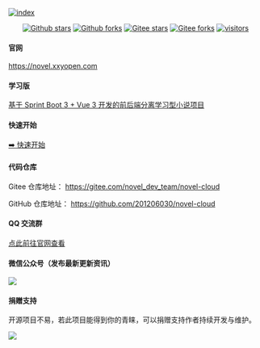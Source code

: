 [![index]( https://youdoc.github.io/img/tencent.jpg )]( https://cloud.tencent.com/act/cps/redirect?redirect=2446&cps_key=736e609d66e0ac4e57813316cec6fd0b&from=console )
<p align="center">
    <a href='https://github.com/201206030/novel-cloud'><img alt="Github stars" src="https://img.shields.io/github/stars/201206030/novel-cloud?logo=github"></a>
    <a href='https://github.com/201206030/novel-cloud'><img alt="Github forks" src="https://img.shields.io/github/forks/201206030/novel-cloud?logo=github"></a>
    <a href='https://gitee.com/novel_dev_team/novel-cloud'><img alt="Gitee stars" src="https://gitee.com/novel_dev_team/novel-cloud/badge/star.svg?theme=gitee"></a>
    <a href='https://gitee.com/novel_dev_team/novel-cloud'><img alt="Gitee forks" src="https://gitee.com/novel_dev_team/novel-cloud/badge/fork.svg?theme=gitee"></a>
    <a href="https://github.com/201206030/novel-cloud"><img src="https://visitor-badge.glitch.me/badge?page_id=201206030.novel-cloud" alt="visitors"></a>
</p>


#### 官网

https://novel.xxyopen.com

#### 学习版

[基于 Sprint Boot 3 + Vue 3 开发的前后端分离学习型小说项目](https://github.com/201206030/novel)

#### 快速开始

[➡️ 快速开始](https://docs.xxyopen.com/course/novelcloud/)

#### 代码仓库

Gitee 仓库地址： https://gitee.com/novel_dev_team/novel-cloud

GitHub 仓库地址：  https://github.com/201206030/novel-cloud

#### QQ 交流群

[点此前往官网查看](https://novel.xxyopen.com/service.htm)

#### 微信公众号（发布最新更新资讯）

![](https://docs.xxyopen.com/img/qrcode_for_gh.jpg)

#### 捐赠支持

开源项目不易，若此项目能得到你的青睐，可以捐赠支持作者持续开发与维护。

![](https://s1.ax1x.com/2020/10/31/BUQJwq.png)
